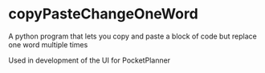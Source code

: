 # copyPasteChangeOneWord
A python program that lets you copy and paste a block of code but replace one word multiple times

Used in development of the UI for PocketPlanner
